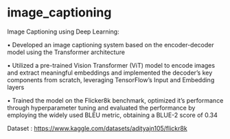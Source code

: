 # image_captioning
Image Captioning using Deep Learning: 

• Developed an image captioning system based on the encoder-decoder model using the Transformer architecture


• Utilized a pre-trained Vision Transformer (ViT) model to encode images and extract meaningful embeddings and
implemented the decoder’s key components from scratch, leveraging TensorFlow’s Input and Embedding layers


• Trained the model on the Flicker8k benchmark, optimized it’s performance through hyperparameter tuning and
evaluated the performance by employing the widely used BLEU metric, obtaining a BLUE-2 score of 0.34

Dataset : https://www.kaggle.com/datasets/adityajn105/flickr8k
